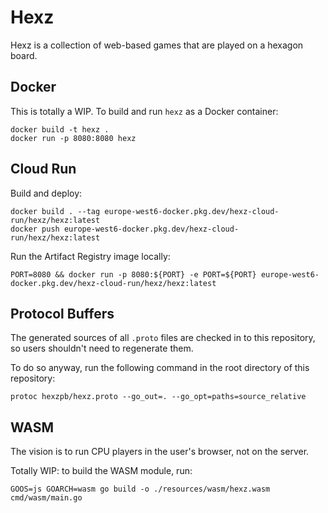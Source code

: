 # Hexz

Hexz is a collection of web-based games that are played on a hexagon
board.

## Docker

This is totally a WIP. To build and run `hexz` as a Docker container:

```
docker build -t hexz .
docker run -p 8080:8080 hexz
```

## Cloud Run

Build and deploy:

```
docker build . --tag europe-west6-docker.pkg.dev/hexz-cloud-run/hexz/hexz:latest
docker push europe-west6-docker.pkg.dev/hexz-cloud-run/hexz/hexz:latest
```

Run the Artifact Registry image locally:

```
PORT=8080 && docker run -p 8080:${PORT} -e PORT=${PORT} europe-west6-docker.pkg.dev/hexz-cloud-run/hexz/hexz:latest
```


## Protocol Buffers
The generated sources of all `.proto` files are checked in to this repository,
so users shouldn't need to regenerate them. 

To do so anyway, run the following command in the root directory of this
repository:

```
protoc hexzpb/hexz.proto --go_out=. --go_opt=paths=source_relative
```


## WASM

The vision is to run CPU players in the user's browser, not on the server.

Totally WIP: to build the WASM module, run:

```
GOOS=js GOARCH=wasm go build -o ./resources/wasm/hexz.wasm cmd/wasm/main.go
```
